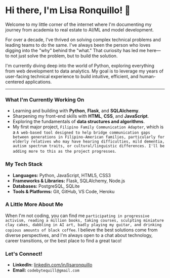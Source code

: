 # Hi there, I'm Lisa Ronquillo! 🦁

Welcome to my little corner of the internet where I'm documenting my journey from academia to real estate to AI/ML and model development.

For over a decade, I've thrived on solving complex technical problems and leading teams to do the same. I've always been the person who loves digging into the "why" behind the "what." That curiosity has led me here—to not just solve the problem, but to build the solution.

I'm currently diving deep into the world of Python, exploring everything from web development to data analytics. My goal is to leverage my years of user-facing technical experience to build intuitive, efficient, and human-centered applications.

---

### What I'm Currently Working On

* Learning and building with **Python**, **Flask**, and **SQLAlchemy**.
* Sharpening my front-end skills with **HTML**, **CSS**, and **JavaScript**.
* Exploring the fundamentals of **data structures and algorithms**.
* My first major project, `Filipino Family Communication Adapter`, which is a `A web-based tool designed to help bridge communication gaps between generations in Filipino-American families, particularly for elderly relatives who may have hearing difficulties, mild dementia, autism spectrum traits, or cultural/linguistic differences. I'll be adding more to this as the project progresses`.

### My Tech Stack

* **Languages:** Python, JavaScript, HTML5, CSS3
* **Frameworks & Libraries:** Flask, SQLAlchemy, Node.js
* **Databases:** PostgreSQL, SQLite
* **Tools & Platforms:** Git, GitHub, VS Code, Heroku

### A Little More About Me

When I'm not coding, you can find me `participating in progressive activism, reading a million books, taking courses, sculpting miniature clay cakes, dabbling in AI art, badly playing my guitar, and drinking copious amounts of black coffee`.  I believe the best solutions come from diverse perspectives, and I'm always open to a chat about technology, career transitions, or the best place to find a great taco!

### Let's Connect!

* **LinkedIn:** [linkedin.com/in/lisaronquillo](https://www.linkedin.com/in/lisaronquillo/)
* **Email:** `codebytequill@gmail.com`

